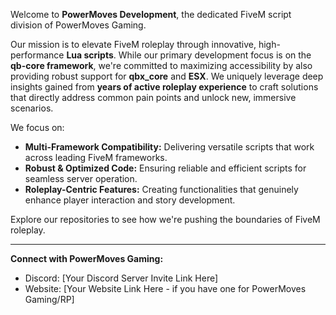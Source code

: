 Welcome to **PowerMoves Development**, the dedicated FiveM script division of PowerMoves Gaming.

Our mission is to elevate FiveM roleplay through innovative, high-performance **Lua scripts**. While our primary development focus is on the **qb-core framework**, we're committed to maximizing accessibility by also providing robust support for **qbx_core** and **ESX**. We uniquely leverage deep insights gained from **years of active roleplay experience** to craft solutions that directly address common pain points and unlock new, immersive scenarios.

We focus on:
* **Multi-Framework Compatibility:** Delivering versatile scripts that work across leading FiveM frameworks.
* **Robust & Optimized Code:** Ensuring reliable and efficient scripts for seamless server operation.
* **Roleplay-Centric Features:** Creating functionalities that genuinely enhance player interaction and story development.

Explore our repositories to see how we're pushing the boundaries of FiveM roleplay.

---

**Connect with PowerMoves Gaming:**
* Discord: [Your Discord Server Invite Link Here]
* Website: [Your Website Link Here - if you have one for PowerMoves Gaming/RP]
